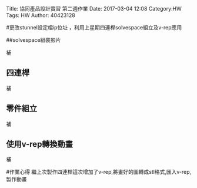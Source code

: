 Title: 協同產品設計實習 第二週作業
Date: 2017-03-04 12:08
Category:HW
Tags: HW
Author: 40423128



<!-- PELICAN_END_SUMMARY -->
#更改stunnel設定檔ip位址 ，利用上星期四連桿solvespace組立及v-rep應用


##solvespace組裝影片

補

## 四連桿

補

## 零件組立

補

## 使用v-rep轉換動畫

補

#作業心得
繼上次製作四連桿這次增加了v-rep,將畫好的圖轉成stl格式,匯入v-rep,製作動畫

